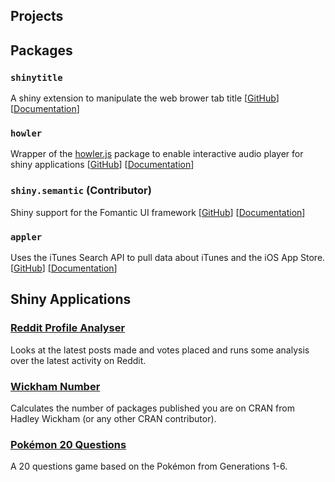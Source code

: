 ## Projects

## Packages

### `shinytitle`

A shiny extension to manipulate the web brower tab title \[[GitHub](https://github.com/ashbaldry/shinytitle)\] \[[Documentation](https://ashbaldry.github.io/shinytitle)\]

### `howler`

Wrapper of the [howler.js](https://github.com/goldfire/howler.js) package to enable interactive audio player for shiny applications \[[GitHub](https://github.com/ashbaldry/howler)\] \[[Documentation](https://ashbaldry.github.io/howler)\]

### `shiny.semantic` (Contributor)

Shiny support for the Fomantic UI framework \[[GitHub](https://github.com/Appsilon/shiny.semantic)\] \[[Documentation](https://appsilon.github.io/shiny.semantic/)\]

### `appler`

Uses the iTunes Search API to pull data about iTunes and the iOS App Store. \[[GitHub](https://github.com/ashbaldry/appler)\] \[[Documentation](/appler)\]

## Shiny Applications

### [Reddit Profile Analyser](https://ashbaldry.shinyapps.io/reddit_analysis/)

Looks at the latest posts made and votes placed and runs some analysis over the latest activity on Reddit. 

### [Wickham Number](https://ashbaldry.shinyapps.io/wickham-number/)

Calculates the number of packages published you are on CRAN from Hadley Wickham (or any other CRAN contributor).

### [Pokémon 20 Questions](https://ashbaldry.shinyapps.io/Pokemon_20Q/)

A 20 questions game based on the Pokémon from Generations 1-6.
